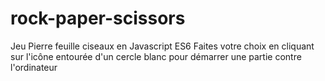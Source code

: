 # rock-paper-scissors
Jeu Pierre feuille ciseaux en Javascript ES6
Faites votre choix en cliquant sur l'icône entourée d'un cercle blanc pour démarrer une partie contre l'ordinateur
